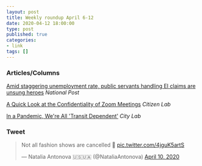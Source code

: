 ```yaml
---
layout: post
title: Weekly roundup April 6-12
date: 2020-04-12 18:00:00
type: post
published: true
categories:
- link
tags: []
---
```


### Articles/Columns

[Amid staggering unemployment rate, public servants handling EI claims are unsung heroes](https://nationalpost.com/opinion/john-ivison-amid-staggering-unemployment-rate-public-servants-processing-ei-claims-are-the-unsung-heroes "John Ivison: Amid staggering unemployment rate, public servants handling EI claims are unsung heroes") *National Post*

[A Quick Look at the Confidentiality of Zoom Meetings](https://citizenlab.ca/2020/04/move-fast-roll-your-own-crypto-a-quick-look-at-the-confidentiality-of-zoom-meetings/ "Move Fast and Roll Your Own Crypto. A Quick Look at the Confidentiality of Zoom Meetings. By Bill Marczak and John Scott-Railton") *Citizen Lab*

[In a Pandemic, We're All 'Transit Dependent'](https://www.citylab.com/perspective/2020/04/coronavirus-public-transit-subway-bus-ridership-revenue/609556/ "In a Pandemic, We're All 'Transit Dependent'. By Jarrett Walker") *City Lab*

### Tweet

<blockquote class="twitter-tweet"><p lang="en" dir="ltr">Not all fashion shows are cancelled 🎉 <a href="https://t.co/4jguK5artS">pic.twitter.com/4jguK5artS</a></p>&mdash; Natalia Antonova 🇺🇸🇺🇦 (@NataliaAntonova) <a href="https://twitter.com/NataliaAntonova/status/1248635045381890048?ref_src=twsrc%5Etfw">April 10, 2020</a></blockquote> <script async src="https://platform.twitter.com/widgets.js" charset="utf-8"></script>
